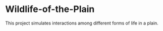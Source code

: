 # Wildlife-of-the-Plain
This project simulates interactions among different forms of life in a plain. 
